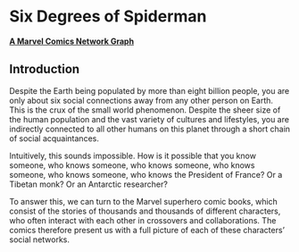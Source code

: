 # Six Degrees of Spiderman

**[A Marvel Comics Network Graph](https://orenkgit.github.io/Six-Degrees-Of-Spiderman/)**


## Introduction

Despite the Earth being populated by more than eight billion people, you are only about six social connections away from any other person on Earth. This is the crux of the small world phenomenon. Despite the sheer size of the human population and the vast variety of cultures and lifestyles, you are indirectly connected to all other humans on this planet through a short chain of social acquaintances.

Intuitively, this sounds impossible. How is it possible that you know someone, who knows someone, who knows someone, who knows someone, who knows someone, who knows the President of France? Or a Tibetan monk? Or an Antarctic researcher?

To answer this, we can turn to the Marvel superhero comic books, which consist of the stories of thousands and thousands of different characters, who often interact with each other in crossovers and collaborations. The comics therefore present us with a full picture of each of these characters’ social networks.
